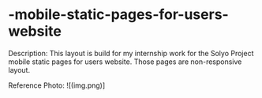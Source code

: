 # -mobile-static-pages-for-users-website
Description:
This layout is build for my internship work for the Solyo Project mobile static pages for users website.  Those pages are non-responsive layout.

Reference Photo:
![(img.png)]

